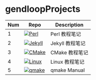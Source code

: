 # gendloopProjects

| **Num** | **Repo** | **Description** |
| ---- | ---- | ---- |
| 1 | [![Perl](https://img.shields.io/github/v/release/gendloop/Perl?display_name=release&style=plastic&logo=github&label=Perl&labelColor=%23bf2b1f&color=blue)](https://github.com/gendloop/Perl)| Perl 教程笔记 |
| 2 | [![Jekyll](https://img.shields.io/github/v/release/gendloop/Jekyll?display_name=release&style=plastic&logo=github&label=Jekyll&labelColor=%23bf2b1f&color=blue)](https://github.com/gendloop/Jekyll)| Jekyll 教程笔记 |
| 3 | [![CMake](https://img.shields.io/github/v/release/gendloop/CMake?display_name=release&style=plastic&logo=github&label=CMake&labelColor=%23bf2b1f&color=blue)](https://github.com/gendloop/CMake)| CMake 教程笔记 |
| 4 | [![Linux](https://img.shields.io/github/v/release/gendloop/Linux?display_name=release&style=plastic&logo=github&label=Linux&labelColor=%23bf2b1f&color=blue)](https://github.com/gendloop/Linux)| Linux 教程笔记 |
| 5 | [![qmake](https://img.shields.io/github/v/release/gendloop/qmake?display_name=release&style=plastic&logo=github&label=qmake&labelColor=%23bf2b1f&color=blue)](https://github.com/gendloop/qmake)| qmake Manual |
